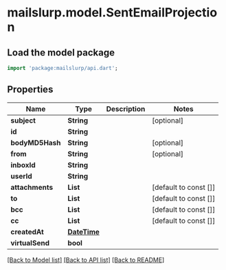 # mailslurp.model.SentEmailProjection

## Load the model package
```dart
import 'package:mailslurp/api.dart';
```

## Properties
Name | Type | Description | Notes
------------ | ------------- | ------------- | -------------
**subject** | **String** |  | [optional] 
**id** | **String** |  | 
**bodyMD5Hash** | **String** |  | [optional] 
**from** | **String** |  | [optional] 
**inboxId** | **String** |  | 
**userId** | **String** |  | 
**attachments** | **List<String>** |  | [default to const []]
**to** | **List<String>** |  | [default to const []]
**bcc** | **List<String>** |  | [default to const []]
**cc** | **List<String>** |  | [default to const []]
**createdAt** | [**DateTime**](DateTime) |  | 
**virtualSend** | **bool** |  | 

[[Back to Model list]](../README#documentation-for-models) [[Back to API list]](../README#documentation-for-api-endpoints) [[Back to README]](../README)


